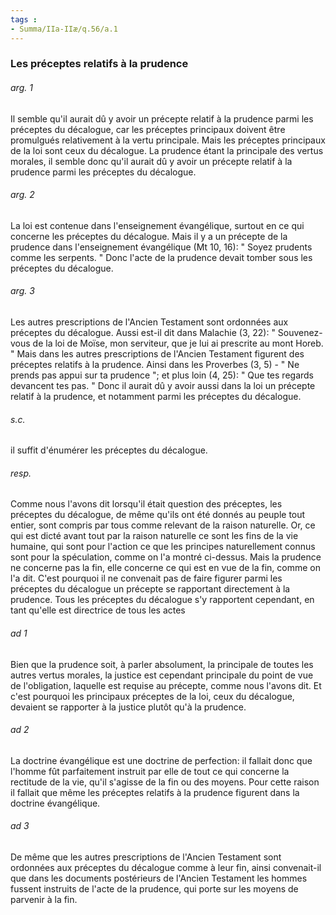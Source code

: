 ```yaml
---
tags : 
- Summa/IIa-IIæ/q.56/a.1
---
```


### Les préceptes relatifs à la prudence

###### arg. 1
Il semble qu'il aurait dû y avoir un précepte relatif à la prudence parmi les préceptes du décalogue, car les préceptes principaux doivent être promulgués relativement à la vertu principale. Mais les préceptes principaux de la loi sont ceux du décalogue. La prudence étant la principale des vertus morales, il semble donc qu'il aurait dû y avoir un précepte relatif à la prudence parmi les préceptes du décalogue. 

###### arg. 2
La loi est contenue dans l'enseignement évangélique, surtout en ce qui concerne les préceptes du décalogue. Mais il y a un précepte de la prudence dans l'enseignement évangélique (Mt 10, 16): " Soyez prudents comme les serpents. " Donc l'acte de la prudence devait tomber sous les préceptes du décalogue. 

###### arg. 3
Les autres prescriptions de l'Ancien Testament sont ordonnées aux préceptes du décalogue. Aussi est-il dit dans Malachie (3, 22): " Souvenez-vous de la loi de Moïse, mon serviteur, que je lui ai prescrite au mont Horeb. " Mais dans les autres prescriptions de l'Ancien Testament figurent des préceptes relatifs à la prudence. Ainsi dans les Proverbes (3, 5) - " Ne prends pas appui sur ta prudence "; et plus loin (4, 25): " Que tes regards devancent tes pas. " Donc il aurait dû y avoir aussi dans la loi un précepte relatif à la prudence, et notamment parmi les préceptes du décalogue. 

###### s.c.
il suffit d'énumérer les préceptes du décalogue. 

###### resp.
Comme nous l'avons dit lorsqu'il était question des préceptes, les préceptes du décalogue, de même qu'ils ont été donnés au peuple tout entier, sont compris par tous comme relevant de la raison naturelle. Or, ce qui est dicté avant tout par la raison naturelle ce sont les fins de la vie humaine, qui sont pour l'action ce que les principes naturellement connus sont pour la spéculation, comme on l'a montré ci-dessus. Mais la prudence ne concerne pas la fin, elle concerne ce qui est en vue de la fin, comme on l'a dit. C'est pourquoi il ne convenait pas de faire figurer parmi les préceptes du décalogue un précepte se rapportant directement à la prudence. Tous les préceptes du décalogue s'y rapportent cependant, en tant qu'elle est directrice de tous les actes 

###### ad 1
Bien que la prudence soit, à parler absolument, la principale de toutes les autres vertus morales, la justice est cependant principale du point de vue de l'obligation, laquelle est requise au précepte, comme nous l'avons dit. Et c'est pourquoi les principaux préceptes de la loi, ceux du décalogue, devaient se rapporter à la justice plutôt qu'à la prudence. 

###### ad 2
La doctrine évangélique est une doctrine de perfection: il fallait donc que l'homme fût parfaitement instruit par elle de tout ce qui concerne la rectitude de la vie, qu'il s'agisse de la fin ou des moyens. Pour cette raison il fallait que même les préceptes relatifs à la prudence figurent dans la doctrine évangélique. 

###### ad 3
De même que les autres prescriptions de l'Ancien Testament sont ordonnées aux préceptes du décalogue comme à leur fin, ainsi convenait-il que dans les documents postérieurs de l'Ancien Testament les hommes fussent instruits de l'acte de la prudence, qui porte sur les moyens de parvenir à la fin. 

